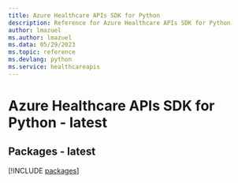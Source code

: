 ```yaml
---
title: Azure Healthcare APIs SDK for Python
description: Reference for Azure Healthcare APIs SDK for Python
author: lmazuel
ms.author: lmazuel
ms.data: 05/29/2023
ms.topic: reference
ms.devlang: python
ms.service: healthcareapis
---
```

# Azure Healthcare APIs SDK for Python - latest
## Packages - latest
[!INCLUDE [packages](healthcare-apis-index.md)]